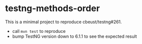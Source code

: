 testng-methods-order
====================

This is a minimal project to reproduce cbeust/testng#261.

* call `mvn test` to reproduce
* bump TestNG version down to 6.1.1 to see the expected result
